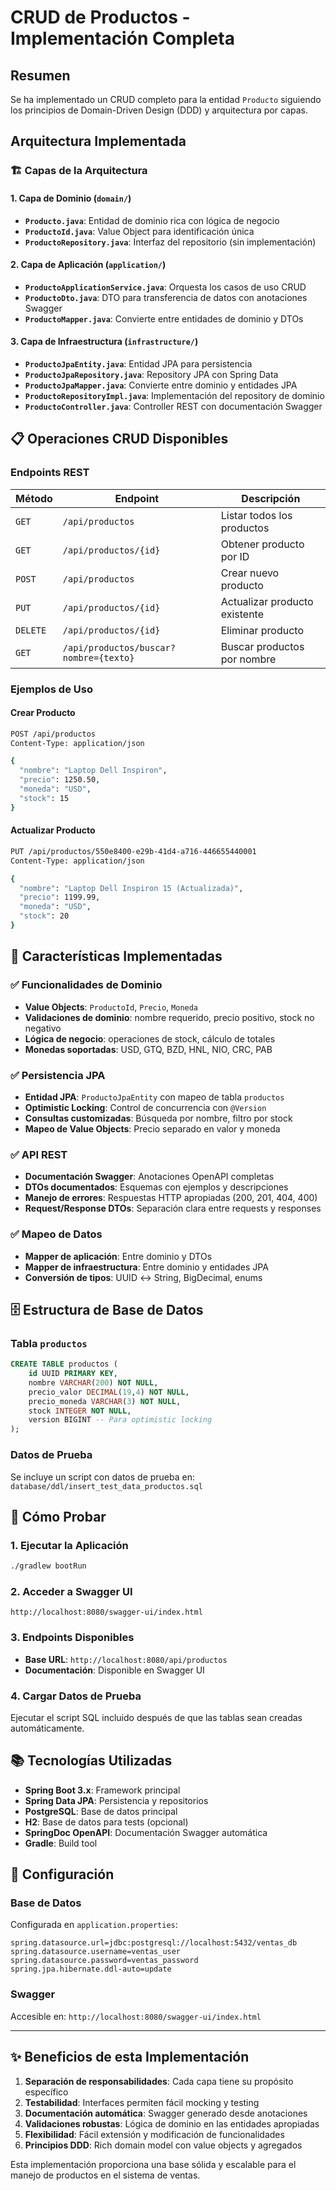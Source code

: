 # CRUD de Productos - Implementación Completa

## Resumen

Se ha implementado un CRUD completo para la entidad `Producto` siguiendo los principios de Domain-Driven Design (DDD) y arquitectura por capas.

## Arquitectura Implementada

### 🏗️ Capas de la Arquitectura

#### 1. **Capa de Dominio** (`domain/`)

- **`Producto.java`**: Entidad de dominio rica con lógica de negocio
- **`ProductoId.java`**: Value Object para identificación única
- **`ProductoRepository.java`**: Interfaz del repositorio (sin implementación)

#### 2. **Capa de Aplicación** (`application/`)

- **`ProductoApplicationService.java`**: Orquesta los casos de uso CRUD
- **`ProductoDto.java`**: DTO para transferencia de datos con anotaciones Swagger
- **`ProductoMapper.java`**: Convierte entre entidades de dominio y DTOs

#### 3. **Capa de Infraestructura** (`infrastructure/`)

- **`ProductoJpaEntity.java`**: Entidad JPA para persistencia
- **`ProductoJpaRepository.java`**: Repository JPA con Spring Data
- **`ProductoJpaMapper.java`**: Convierte entre dominio y entidades JPA
- **`ProductoRepositoryImpl.java`**: Implementación del repository de dominio
- **`ProductoController.java`**: Controller REST con documentación Swagger

## 📋 Operaciones CRUD Disponibles

### Endpoints REST

| Método   | Endpoint                               | Descripción                   |
| -------- | -------------------------------------- | ----------------------------- |
| `GET`    | `/api/productos`                       | Listar todos los productos    |
| `GET`    | `/api/productos/{id}`                  | Obtener producto por ID       |
| `POST`   | `/api/productos`                       | Crear nuevo producto          |
| `PUT`    | `/api/productos/{id}`                  | Actualizar producto existente |
| `DELETE` | `/api/productos/{id}`                  | Eliminar producto             |
| `GET`    | `/api/productos/buscar?nombre={texto}` | Buscar productos por nombre   |

### Ejemplos de Uso

#### Crear Producto

```bash
POST /api/productos
Content-Type: application/json

{
  "nombre": "Laptop Dell Inspiron",
  "precio": 1250.50,
  "moneda": "USD",
  "stock": 15
}
```

#### Actualizar Producto

```bash
PUT /api/productos/550e8400-e29b-41d4-a716-446655440001
Content-Type: application/json

{
  "nombre": "Laptop Dell Inspiron 15 (Actualizada)",
  "precio": 1199.99,
  "moneda": "USD",
  "stock": 20
}
```

## 🎯 Características Implementadas

### ✅ Funcionalidades de Dominio

- **Value Objects**: `ProductoId`, `Precio`, `Moneda`
- **Validaciones de dominio**: nombre requerido, precio positivo, stock no negativo
- **Lógica de negocio**: operaciones de stock, cálculo de totales
- **Monedas soportadas**: USD, GTQ, BZD, HNL, NIO, CRC, PAB

### ✅ Persistencia JPA

- **Entidad JPA**: `ProductoJpaEntity` con mapeo de tabla `productos`
- **Optimistic Locking**: Control de concurrencia con `@Version`
- **Consultas customizadas**: Búsqueda por nombre, filtro por stock
- **Mapeo de Value Objects**: Precio separado en valor y moneda

### ✅ API REST

- **Documentación Swagger**: Anotaciones OpenAPI completas
- **DTOs documentados**: Esquemas con ejemplos y descripciones
- **Manejo de errores**: Respuestas HTTP apropiadas (200, 201, 404, 400)
- **Request/Response DTOs**: Separación clara entre requests y responses

### ✅ Mapeo de Datos

- **Mapper de aplicación**: Entre dominio y DTOs
- **Mapper de infraestructura**: Entre dominio y entidades JPA
- **Conversión de tipos**: UUID ↔ String, BigDecimal, enums

## 🗄️ Estructura de Base de Datos

### Tabla `productos`

```sql
CREATE TABLE productos (
    id UUID PRIMARY KEY,
    nombre VARCHAR(200) NOT NULL,
    precio_valor DECIMAL(19,4) NOT NULL,
    precio_moneda VARCHAR(3) NOT NULL,
    stock INTEGER NOT NULL,
    version BIGINT -- Para optimistic locking
);
```

### Datos de Prueba

Se incluye un script con datos de prueba en:
`database/ddl/insert_test_data_productos.sql`

## 🚀 Cómo Probar

### 1. Ejecutar la Aplicación

```bash
./gradlew bootRun
```

### 2. Acceder a Swagger UI

```
http://localhost:8080/swagger-ui/index.html
```

### 3. Endpoints Disponibles

- **Base URL**: `http://localhost:8080/api/productos`
- **Documentación**: Disponible en Swagger UI

### 4. Cargar Datos de Prueba

Ejecutar el script SQL incluido después de que las tablas sean creadas automáticamente.

## 📚 Tecnologías Utilizadas

- **Spring Boot 3.x**: Framework principal
- **Spring Data JPA**: Persistencia y repositorios
- **PostgreSQL**: Base de datos principal
- **H2**: Base de datos para tests (opcional)
- **SpringDoc OpenAPI**: Documentación Swagger automática
- **Gradle**: Build tool

## 🔧 Configuración

### Base de Datos

Configurada en `application.properties`:

```properties
spring.datasource.url=jdbc:postgresql://localhost:5432/ventas_db
spring.datasource.username=ventas_user
spring.datasource.password=ventas_password
spring.jpa.hibernate.ddl-auto=update
```

### Swagger

Accesible en: `http://localhost:8080/swagger-ui/index.html`

---

## ✨ Beneficios de esta Implementación

1. **Separación de responsabilidades**: Cada capa tiene su propósito específico
2. **Testabilidad**: Interfaces permiten fácil mocking y testing
3. **Documentación automática**: Swagger generado desde anotaciones
4. **Validaciones robustas**: Lógica de dominio en las entidades apropiadas
5. **Flexibilidad**: Fácil extensión y modificación de funcionalidades
6. **Principios DDD**: Rich domain model con value objects y agregados

Esta implementación proporciona una base sólida y escalable para el manejo de productos en el sistema de ventas.
